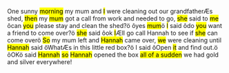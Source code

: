 One sunny <mark data="34,*">morning</mark> my mum and <mark data="33,*">I</mark> were cleaning out our grandfatherÆs shed, <mark data="30,1">then</mark> my <mark data="36,*">mum</mark> got a call from work and needed to go, <mark data="33,*">she</mark> said to <mark data="33,*">me</mark> ôcan <mark data="33,*">you</mark> please stay and clean the shed?ö ôyes <mark data="36,*">mum</mark>ö <mark data="33,*">I</mark> said ôdo <mark data="33,*">you</mark> want a friend to come over?ö <mark data="33,*">she</mark> said ôok <mark data="33,*">I</mark>Æll go call Hannah to see if <mark data="33,*">she</mark> can come overö <mark data="30,2">So</mark> my mum left and <mark data="33,*,36,*">Hannah</mark> came over, <mark data="33,*">we</mark> were cleaning until <mark data="33,*,36,*">Hannah</mark> said ôWhatÆs in this little red box?ö I said ôOpen <mark data="33,*">it</mark> and find out.ö ôOKö said <mark data="33,*,36,*">Hannah</mark> <mark data="30,3">so</mark> <mark data="33,*,36,*">Hannah</mark> opened the box <mark data="29,2,33,*">all of a sudden</mark> we had gold and silver everywhere!
